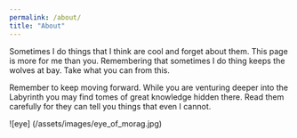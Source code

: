 ```yaml
---
permalink: /about/
title: "About"
---
```


Sometimes I do things that I think are cool and forget about them. This page is more for me than you. Remembering that sometimes I do thing keeps the wolves at bay. Take what you can from this. 

Remember to keep moving forward. While you are venturing deeper into the Labyrinth you may find tomes of great knowledge hidden there. Read them carefully for they can tell you things that even I cannot.

![eye] (/assets/images/eye_of_morag.jpg)
